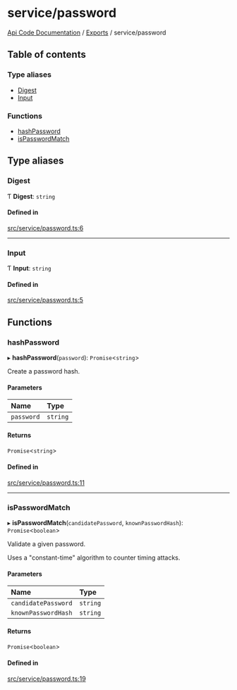 # service/password
 
[Api Code Documentation](../README.md) / [Exports](../modules.md) / service/password

## Table of contents

### Type aliases

- [Digest](service_password.md#digest)
- [Input](service_password.md#input)

### Functions

- [hashPassword](service_password.md#hashpassword)
- [isPasswordMatch](service_password.md#ispasswordmatch)

## Type aliases

### Digest

Ƭ **Digest**: `string`

#### Defined in

[src/service/password.ts:6](https://github.com/openkfw/TruBudget/blob/b9aaff0/api/src/service/password.ts#L6)

___

### Input

Ƭ **Input**: `string`

#### Defined in

[src/service/password.ts:5](https://github.com/openkfw/TruBudget/blob/b9aaff0/api/src/service/password.ts#L5)

## Functions

### hashPassword

▸ **hashPassword**(`password`): `Promise`<`string`\>

Create a password hash.

#### Parameters

| Name | Type |
| :------ | :------ |
| `password` | `string` |

#### Returns

`Promise`<`string`\>

#### Defined in

[src/service/password.ts:11](https://github.com/openkfw/TruBudget/blob/b9aaff0/api/src/service/password.ts#L11)

___

### isPasswordMatch

▸ **isPasswordMatch**(`candidatePassword`, `knownPasswordHash`): `Promise`<`boolean`\>

Validate a given password.

Uses a "constant-time" algorithm to counter timing attacks.

#### Parameters

| Name | Type |
| :------ | :------ |
| `candidatePassword` | `string` |
| `knownPasswordHash` | `string` |

#### Returns

`Promise`<`boolean`\>

#### Defined in

[src/service/password.ts:19](https://github.com/openkfw/TruBudget/blob/b9aaff0/api/src/service/password.ts#L19)
